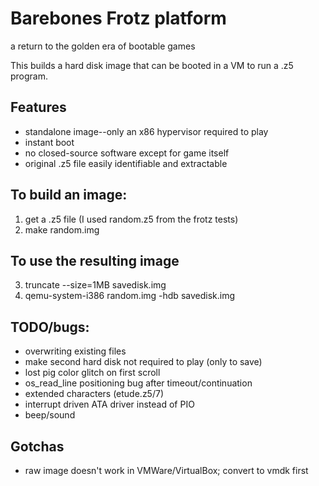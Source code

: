 # Barebones Frotz platform

a return to the golden era of bootable games

This builds a hard disk image that can be booted in a VM to run a .z5 program.

## Features

* standalone image--only an x86 hypervisor required to play
* instant boot
* no closed-source software except for game itself
* original .z5 file easily identifiable and extractable

## To build an image:

1. get a .z5 file (I used random.z5 from the frotz tests)
2. make random.img

## To use the resulting image

3. truncate --size=1MB savedisk.img
4. qemu-system-i386 random.img -hdb savedisk.img

## TODO/bugs:

* overwriting existing files
* make second hard disk not required to play (only to save)
* lost pig color glitch on first scroll
* os_read_line positioning bug after timeout/continuation
* extended characters (etude.z5/7)
* interrupt driven ATA driver instead of PIO
* beep/sound

## Gotchas

* raw image doesn't work in VMWare/VirtualBox; convert to vmdk first
